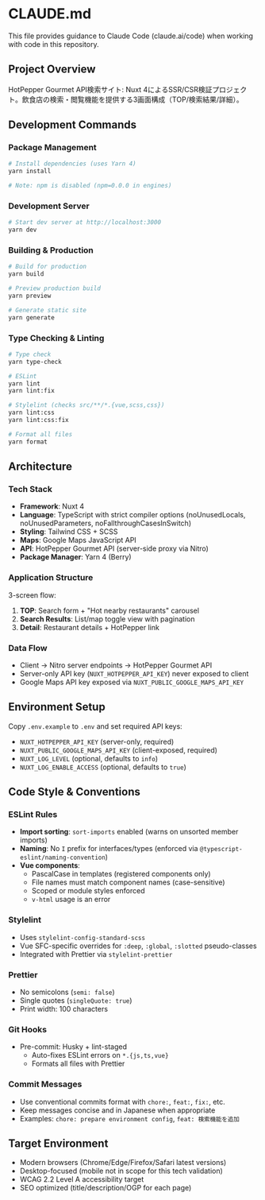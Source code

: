 # CLAUDE.md

This file provides guidance to Claude Code (claude.ai/code) when working with code in this repository.

## Project Overview

HotPepper Gourmet API検索サイト: Nuxt 4によるSSR/CSR検証プロジェクト。飲食店の検索・閲覧機能を提供する3画面構成（TOP/検索結果/詳細）。

## Development Commands

### Package Management

```bash
# Install dependencies (uses Yarn 4)
yarn install

# Note: npm is disabled (npm=0.0.0 in engines)
```

### Development Server

```bash
# Start dev server at http://localhost:3000
yarn dev
```

### Building & Production

```bash
# Build for production
yarn build

# Preview production build
yarn preview

# Generate static site
yarn generate
```

### Type Checking & Linting

```bash
# Type check
yarn type-check

# ESLint
yarn lint
yarn lint:fix

# Stylelint (checks src/**/*.{vue,scss,css})
yarn lint:css
yarn lint:css:fix

# Format all files
yarn format
```

## Architecture

### Tech Stack

- **Framework**: Nuxt 4
- **Language**: TypeScript with strict compiler options (noUnusedLocals, noUnusedParameters, noFallthroughCasesInSwitch)
- **Styling**: Tailwind CSS + SCSS
- **Maps**: Google Maps JavaScript API
- **API**: HotPepper Gourmet API (server-side proxy via Nitro)
- **Package Manager**: Yarn 4 (Berry)

### Application Structure

3-screen flow:

1. **TOP**: Search form + "Hot nearby restaurants" carousel
2. **Search Results**: List/map toggle view with pagination
3. **Detail**: Restaurant details + HotPepper link

### Data Flow

- Client → Nitro server endpoints → HotPepper Gourmet API
- Server-only API key (`NUXT_HOTPEPPER_API_KEY`) never exposed to client
- Google Maps API key exposed via `NUXT_PUBLIC_GOOGLE_MAPS_API_KEY`

## Environment Setup

Copy `.env.example` to `.env` and set required API keys:

- `NUXT_HOTPEPPER_API_KEY` (server-only, required)
- `NUXT_PUBLIC_GOOGLE_MAPS_API_KEY` (client-exposed, required)
- `NUXT_LOG_LEVEL` (optional, defaults to `info`)
- `NUXT_LOG_ENABLE_ACCESS` (optional, defaults to `true`)

## Code Style & Conventions

### ESLint Rules

- **Import sorting**: `sort-imports` enabled (warns on unsorted member imports)
- **Naming**: No `I` prefix for interfaces/types (enforced via `@typescript-eslint/naming-convention`)
- **Vue components**:
  - PascalCase in templates (registered components only)
  - File names must match component names (case-sensitive)
  - Scoped or module styles enforced
  - `v-html` usage is an error

### Stylelint

- Uses `stylelint-config-standard-scss`
- Vue SFC-specific overrides for `:deep`, `:global`, `:slotted` pseudo-classes
- Integrated with Prettier via `stylelint-prettier`

### Prettier

- No semicolons (`semi: false`)
- Single quotes (`singleQuote: true`)
- Print width: 100 characters

### Git Hooks

- Pre-commit: Husky + lint-staged
  - Auto-fixes ESLint errors on `*.{js,ts,vue}`
  - Formats all files with Prettier

### Commit Messages

- Use conventional commits format with `chore:`, `feat:`, `fix:`, etc.
- Keep messages concise and in Japanese when appropriate
- Examples: `chore: prepare environment config`, `feat: 検索機能を追加`

## Target Environment

- Modern browsers (Chrome/Edge/Firefox/Safari latest versions)
- Desktop-focused (mobile not in scope for this tech validation)
- WCAG 2.2 Level A accessibility target
- SEO optimized (title/description/OGP for each page)

